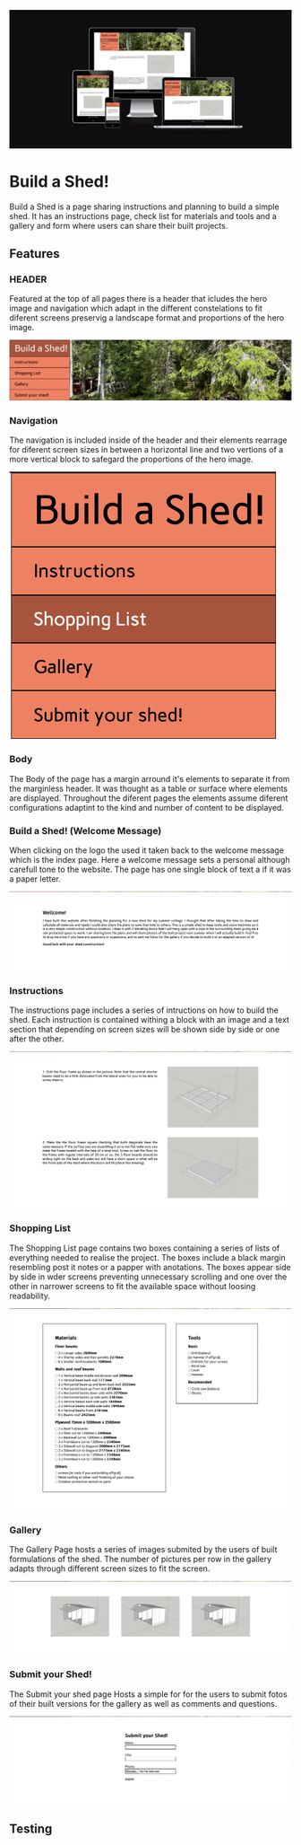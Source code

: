 ![Alt text](Documentation/responsive.png)

# Build a Shed!

Build a Shed is a page sharing instructions and planning to build a simple shed. It has an instructions page, check list for materials and tools and a gallery and form where users can share their built projects.


## Features

### HEADER

Featured at the top of all pages there is a header that icludes the hero image and navigation which adapt in the different constelations to fit diferent screens preservig a landscape format and proportions of the hero image.

![Alt text](Documentation/header.png)

### Navigation

The navigation is included inside of the header and their elements rearrage for diferent screen sizes in between a horizontal line and two vertions of a more vertical block to safegard the proportions of the hero image.

![Alt text](Documentation/nav.png)

### Body

The Body of the page has a margin arround it's elements to separate it from the marginless header. It was thought as a table or surface where elements are displayed. Throughout the diferent pages the elements assume diferent configurations adaptint to the kind and number of content to be displayed.

### Build a Shed! (Welcome Message)

When clicking on the logo the used it taken back to the welcome message which is the index page. Here a welcome message sets a personal although carefull tone to the website. The page has one single block of text a if it was a paper letter.

![Alt text](Documentation/welcome.png)

### Instructions

The instructions page includes a series of intructions on how to build the shed. Each instruction is contained withing a block with an image and a text section that depending on screen sizes will be shown side by side or one after the other.

![Alt text](Documentation/instructions.png)

### Shopping List

The Shopping List page contains two boxes containing a series of lists of everything needed to realise the project. The boxes include a black margin resembling post it notes or a papper with anotations. The boxes appear side by side in wder screens preventing unnecessary scrolling and one over the other in narrower screens to fit the available space without loosing readability.

![Alt text](Documentation/list.png)

### Gallery

The Gallery Page hosts a series of images submited by the users of built formulations of the shed. The number of pictures per row in the gallery adapts through different screen sizes to fit the screen.

![Alt text](Documentation/gallery.png)

### Submit your Shed!

The Submit your shed page Hosts a simple for for the users to submit fotos of their built versions for the gallery as well as comments and questions.

![Alt text](Documentation/form.png)


## Testing

